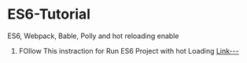 # ES6-Tutorial
  ES6, Webpack, Bable, Polly and hot reloading enable 

  1. FOllow This instraction for Run ES6 Project with hot Loading [Link---](https://leexortechnology.blogspot.com/2017/07/es6-webpack-babel-how-to-setup-with-hot.html)
